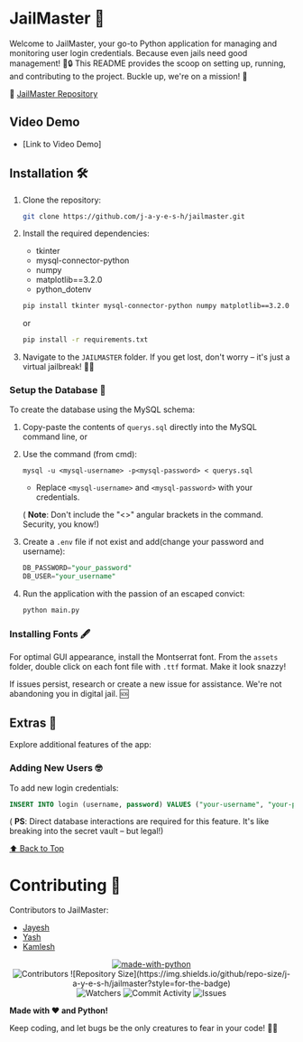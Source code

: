 # JailMaster 🚀

Welcome to JailMaster, your go-to Python application for managing and monitoring user login credentials. Because even jails need good management! 🏢🔒 This README provides the scoop on setting up, running, and contributing to the project. Buckle up, we're on a mission! 🤠

🔗 [JailMaster Repository](https://github.com/j-a-y-e-s-h/jailmaster.git)

## Video Demo

- [Link to Video Demo]

## Installation 🛠️

1. Clone the repository:

   ```bash
   git clone https://github.com/j-a-y-e-s-h/jailmaster.git
   ```
2. Install the required dependencies:

   - tkinter
   - mysql-connector-python
   - numpy
   - matplotlib==3.2.0
   - python_dotenv

   ```bash
   pip install tkinter mysql-connector-python numpy matplotlib==3.2.0 python_dotenv
   ```

   or
    ```bash
   pip install -r requirements.txt
   ```
4. Navigate to the `JAILMASTER` folder. If you get lost, don't worry – it's just a virtual jailbreak! 🏃‍♂️

### Setup the Database 💾

To create the database using the MySQL schema:

1. Copy-paste the contents of `querys.sql` directly into the MySQL command line, or
2. Use the command (from cmd):

   ```shell
   mysql -u <mysql-username> -p<mysql-password> < querys.sql
   ```

   - Replace `<mysql-username>` and `<mysql-password>` with your credentials.

   ( **Note**: Don't include the "<>" angular brackets in the command. Security, you know!)
3. Create a `.env` file if not exist and add(change your password and username): 

   ```sql
   DB_PASSWORD="your_password"
   DB_USER="your_username"
   ```
4. Run the application with the passion of an escaped convict:

   ```bash
   python main.py
   ```

### Installing Fonts 🖋️

For optimal GUI appearance, install the Montserrat font. From the `assets` folder, double click on each font file with `.ttf` format. Make it look snazzy!

If issues persist, research or create a new issue for assistance. We're not abandoning you in digital jail. 🆘

## Extras 🎉

Explore additional features of the app:

### Adding New Users 🤓

To add new login credentials:

```sql
INSERT INTO login (username, password) VALUES ("your-username", "your-password");
```

( **PS**: Direct database interactions are required for this feature. It's like breaking into the secret vault – but legal!)

[⬆️ Back to Top](https://github.com/j-a-y-e-s-h/jailmaster/blob/main/readme.md#jailmaster-)

# Contributing 🤝

Contributors to JailMaster:

* [Jayesh](https://github.com/j-a-y-e-s-h)
* [Yash](https://github.com/YashPatil2023/)
* [Kamlesh](https://github.com/kamlesh-IY9/)

<p align="center"> 
  <a href="https://python.org"><img src="http://forthebadge.com/images/badges/made-with-python.svg" alt="made-with-python"></a> 
  <br> 
  <img src="https://img.shields.io/github/contributors/j-a-y-e-s-h/jailmaster?style=for-the-badge" alt="Contributors"> 
![Repository Size](https://img.shields.io/github/repo-size/j-a-y-e-s-h/jailmaster?style=for-the-badge)
 <br> 
  <img src="https://img.shields.io/github/watchers/j-a-y-e-s-h/jailmaster?style=for-the-badge" alt="Watchers"> 
  <img src="https://img.shields.io/github/commit-activity/w/j-a-y-e-s-h/jailmaster?style=for-the-badge" alt="Commit Activity"> 
  <img src="https://img.shields.io/github/issues/j-a-y-e-s-h/jailmaster?style=for-the-badge" alt="Issues"> 
</p>

**Made with ❤️ and Python!**

Keep coding, and let bugs be the only creatures to fear in your code! 🐞✨
